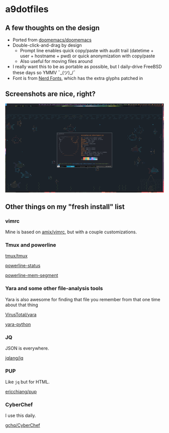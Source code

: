 # a9dotfiles

## A few thoughts on the design

* Ported from [doomemacs/doomemacs](https://github.com/doomemacs/doomemacs)
* Double-click-and-drag by design
  * Prompt line enables quick copy/paste with audit trail (datetime + user + hostname + pwd) or quick anonymization with copy/paste
  * Also useful for moving files around
* I really want this to be as portable as possible, but I daily-drive FreeBSD these days so YMMV ¯\_(ツ)_/¯
* Font is from [Nerd Fonts](https://www.nerdfonts.com/), which has the extra glyphs patched in

## Screenshots are nice, right?

![scrot_20241017_171459.png](/scrot_20241017_171459.png)

## Other things on my "fresh install" list

### vimrc

Mine is based on [amix/vimrc](https://github.com/amix/vimrc), but with a couple customizations.

### Tmux and powerline

[tmux/tmux](https://github.com/tmux/tmux)

[powerline-status](https://pypi.org/project/powerline-status/)

[powerline-mem-segment](https://pypi.org/project/powerline-mem-segment/)

### Yara and some other file-analysis tools

Yara is also awesome for finding that file you remember from that one time about that thing

[VirusTotal/yara](https://github.com/VirusTotal/yara)

[yara-python](https://pypi.org/project/yara-python/)

### JQ

JSON is everywhere.

[jqlang/jq](https://github.com/jqlang/jq)

### PUP

Like `jq` but for HTML.

[ericchiang/pup](https://github.com/ericchiang/pup)

### CyberChef

I use this daily.

[gchq/CyberChef](https://github.com/gchq/CyberChef)
